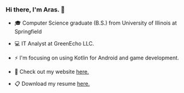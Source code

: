 ### Hi there, I'm Aras. 👋

- 🎓 Computer Science graduate (B.S.) from University of Illinois at Springfield

- 💻 IT Analyst at GreenEcho LLC.

- ⚡ I'm focusing on using Kotlin for Android and game development.

- 💬 Check out my website [here.](https://arasvitkus.com/)

- 📋 Download my resume [here.](https://github.com/amvitkus/amvitkus/blob/master/AVResume.pdf)

<!--
**amvitkus/amvitkus** is a ✨ _special_ ✨ repository because its `README.md` (this file) appears on your GitHub profile.

Here are some ideas to get you started:

- 🔭 I’m currently working on ...
- 🌱 I’m currently learning ...
- 👯 I’m looking to collaborate on ...
- 🤔 I’m looking for help with ...
- 💬 Ask me about ...
- 📫 How to reach me: ...
- 😄 Pronouns: ...
- ⚡ Fun fact: ...
-->
